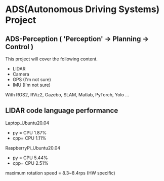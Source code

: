 # ADS(Autonomous Driving Systems) Project
## ADS-Perception ( 'Perception' → Planning → Control )
This project will cover the following content.
- LIDAR
- Camera
- GPS (I'm not sure)
- IMU (I'm not sure)  

With ROS2, RViz2, Gazebo, SLAM, Matlab, PyTorch, Yolo ...

## LIDAR code language performance
Laptop_Ubuntu20.04
- py = CPU 1.87%
- cpp= CPU 1.11%

RaspberryPi_Ubuntu20.04
- py = CPU 5.44%
- cpp= CPU 2.51%

maximum rotation speed = 8.3~8.4rps (HW specific)

